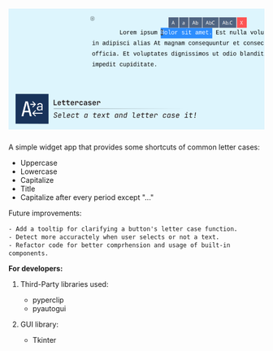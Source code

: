 # ![Alt](https://github.com/pedroifgonzalez/lettercaser/blob/master/design/social_preview.png)

A simple widget app that provides some shortcuts of common letter cases:

- Uppercase
- Lowercase
- Capitalize
- Title
- Capitalize after every period except "..."

Future improvements:

    - Add a tooltip for clarifying a button's letter case function.
    - Detect more accuractely when user selects or not a text.
    - Refactor code for better comprhension and usage of built-in components.

**For developers:**

1. Third-Party libraries used:
    - pyperclip
    - pyautogui

2. GUI library:
    - Tkinter
